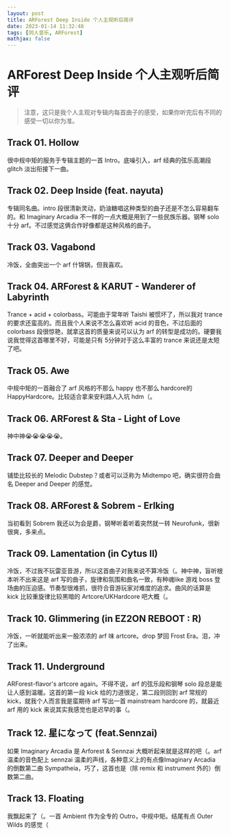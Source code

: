 ```yaml
---
layout: post
title: ARForest Deep Inside 个人主观听后简评
date: 2023-01-14 11:32:48
tags: [同人音乐, ARForest]
mathjax: false
---
```


# ARForest Deep Inside 个人主观听后简评

> 注意，这只是我个人主观对专辑内每首曲子的感受，如果你听完后有不同的感受一切以你为准。

## Track 01. Hollow

很中规中矩的服务于专辑主题的一首 Intro。底噪引入，arf 经典的弦乐高潮段 glitch 淡出衔接下一曲。

## Track 02. Deep Inside (feat. nayuta)

专辑同名曲。intro 段很清新灵动，奶油糖唱这种类型的曲子还是不怎么容易翻车的。和 Imaginary Arcadia 不一样的一点大概是用到了一些民族乐器。钢琴 solo 十分 arf。不过感觉这俩合作好像都是这种风格的曲子。

## Track 03. Vagabond

冷饭，全曲突出一个 arf 什锦锅，但我喜欢。

## Track 04. ARForest & KARUT - Wanderer of Labyrinth

Trance + acid + colorbass。可能由于常年听 Taishi 被惯坏了，所以我对 trance 的要求还蛮高的。而且我个人来说不怎么喜欢听 acid 的音色，不过后面的 colorbass 段很惊艳，就拿这首的质量来说可以认为 arf 的转型是成功的。硬要我说我觉得这首哪里不好，可能是只有 5分钟对于这么丰富的 trance 来说还是太短了吧。

## Track 05. Awe

中规中矩的一首融合了 arf 风格的不那么 happy 也不那么 hardcore的 HappyHardcore。比较适合拿来安利路人入坑 hdm（。

## Track 06. ARForest & Sta - Light of Love

神中神😭😭😭😭😭。

## Track 07. Deeper and Deeper

铺垫比较长的 Melodic Dubstep？或者可以泛称为 Midtempo 吧，确实很符合曲名 Deeper and Deeper 的感觉。

## Track 08. ARForest & Sobrem - Erlking
当初看到 Sobrem 我还以为会是爵，钢琴听着听着突然就一转 Neurofunk，很新很爽，多来点。

## Track 09. Lamentation (in Cytus II)

冷饭，不过我不玩雷亚音游，所以这首曲子对我来说不算冷饭（。神中神，盲听根本听不出来这是 arf 写的曲子，旋律和氛围和曲名一致，有种魂like 游戏 boss 登场曲的压迫感。节奏型很难抓，很符合音游玩家对难度的追求。曲风的话算是 kick 比较重旋律比较黑暗的 Artcore/UKHardcore 吧大概（。

## Track 10. Glimmering (in EZ2ON REBOOT : R)

冷饭，一听就能听出来一股浓浓的 arf 味 artcore。drop 梦回 Frost Era。泪，冲了出来。

## Track 11. Underground

ARForest-flavor's artcore again。不得不说，arf 的弦乐段和钢琴 solo 段总是能让人感到温暖。这首的第一段 kick 给的力道很足，第二段则回到 arf 常规的 kick，就我个人而言我是蛮期待 arf 写出一首 mainstream hardcore 的，就最近 arf 用的 kick 来说其实我感觉也是迟早的事（。

## Track 12. 星になって (feat.Sennzai)

如果 Imaginary Arcadia 是 Arforest & Sennzai 大概听起来就是这样的吧（。arf 温柔的音色配上 sennzai 温柔的声线，各种意义上的有点像Imaginary Arcadia 的倒数第二曲 Sympatheia，巧了，这首也是（除 remix 和 instrument 外的）倒数第二曲。

## Track 13. Floating

我飘起来了（。一首 Ambient 作为全专的 Outro，中规中矩。结尾有点 Outer Wilds 的感觉（
